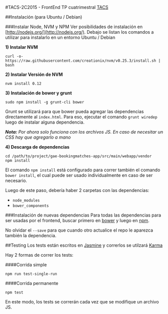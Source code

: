 #TACS-2C2015 - FrontEnd
TP cuatrimestral [TACS](https://docs.google.com/document/d/1QVK2Ua9IBlcdvLbIWmJsNY2Ev5bSSBdmugOwHuchMhE/pub)

##Instalación (para Ubuntu / Debian)

###Instalar Node, NVM y NPM
Ver posibilidades de instalación en [http://nodejs.org/](http://nodejs.org/). Debajo se listan los comandos a utilizar para instalarlo en un entorno Ubuntu / Debian

__1) Instalar NVM__

```
curl -o- https://raw.githubusercontent.com/creationix/nvm/v0.25.3/install.sh | bash
```
__2) Instalar Versión de NVM__

```
nvm install 0.12
```

__3) Instalación de bower y grunt__

```
sudo npm install -g grunt-cli bower
```

Grunt se utilizará para que bower pueda agregar las dependencias directamente al `index.html`. Para eso, ejecutar el comando `grunt wiredep` luego de instalar alguna dependencia.

*__Nota:__ Por ahora solo funciona con los archivos JS. En caso de necesitar un CSS hay que agregarlo a mano*

__4) Descarga de dependencias__

```
cd /path/to/project/gae-bookingmatches-app/src/main/webapp/vendor
npm install
```
El comando `npm install` está configurado para correr también el comando `bower install`, el cual puede ser usado individualmente en caso de ser necesario.

Luego de este paso, debería haber 2 carpetas con las dependencias:

* `node_modules`
* `bower_components`

###Instalación de nuevas dependencias
Para todas las dependencias para ser usadas por el frontend, buscar primero en [bower](http://bower.io/#install-packages) y luego en [npm](https://docs.npmjs.com/cli/install).

No olvidar el `--save` para que cuando otro actualice el repo le aparezca también la dependencia.

##Testing
Los tests están escritos en [Jasmine](http://jasmine.github.io/) y correrlos se utilzará [Karma](http://karma-runner.github.io/)

Hay 2 formas de correr los tests:

####Corrida simple
```
npm run test-single-run
```

####Corrida permanente
```
npm test
```

En este modo, los tests se correrán cada vez que se modifique un archivo JS.
